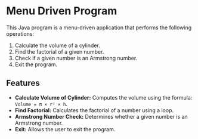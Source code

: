 # Menu Driven Program

This Java program is a menu-driven application that performs the following operations:
1. Calculate the volume of a cylinder.
2. Find the factorial of a given number.
3. Check if a given number is an Armstrong number.
4. Exit the program.

## Features

- **Calculate Volume of Cylinder:** Computes the volume using the formula: `Volume = π × r² × h`.
- **Find Factorial:** Calculates the factorial of a number using a loop.
- **Armstrong Number Check:** Determines whether a given number is an Armstrong number.
- **Exit:** Allows the user to exit the program.